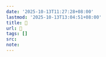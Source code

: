 ```yaml
---
date: '2025-10-13T11:27:28+08:00'
lastmod: '2025-10-13T13:04:51+08:00'
title: 󰗺
url: 󰗺
tags: []
src:
note:
---
```

